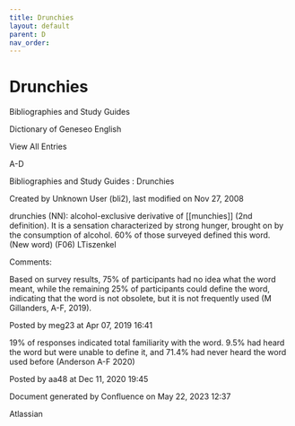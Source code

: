 ```yaml
---
title: Drunchies
layout: default
parent: D
nav_order:
---
```


# Drunchies

Bibliographies and Study Guides

Dictionary of Geneseo English

View All Entries

A-D

Bibliographies and Study Guides : Drunchies

Created by  Unknown User (bli2), last modified on Nov 27, 2008

drunchies (NN): alcohol-exclusive derivative of [[munchies]] (2nd definition). It is a sensation characterized by strong hunger, brought on by the consumption of alcohol. 60% of those surveyed defined this word. (New word) (F06) LTiszenkel

Comments:

Based on survey results, 75% of participants had no idea what the word meant, while the remaining 25% of participants could define the word, indicating that the word is not obsolete, but it is not frequently used (M Gillanders, A-F, 2019).

Posted by meg23 at Apr 07, 2019 16:41

19% of responses indicated total familiarity with the word. 9.5% had heard the word but were unable to define it, and 71.4% had never heard the word used before (Anderson A-F 2020)

Posted by aa48 at Dec 11, 2020 19:45

Document generated by Confluence on May 22, 2023 12:37

Atlassian
